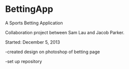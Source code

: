BettingApp
==========

A Sports Betting Application

Collaboration project between Sam Lau and Jacob Parker.

Started: December 5, 2013
  
  -created design on photoshop of betting page
  
  -set up repository
  
